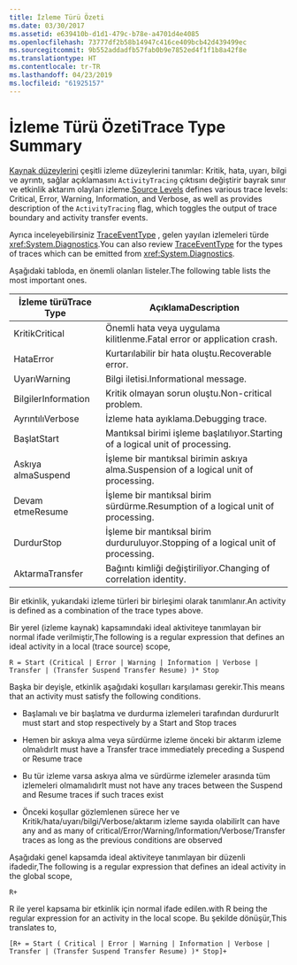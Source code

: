 ```yaml
---
title: İzleme Türü Özeti
ms.date: 03/30/2017
ms.assetid: e639410b-d1d1-479c-b78e-a4701d4e4085
ms.openlocfilehash: 73777df2b58b14947c416ce409bcb42d439499ec
ms.sourcegitcommit: 9b552addadfb57fab0b9e7852ed4f1f1b8a42f8e
ms.translationtype: HT
ms.contentlocale: tr-TR
ms.lasthandoff: 04/23/2019
ms.locfileid: "61925157"
---
```

# <a name="trace-type-summary"></a><span data-ttu-id="17ab9-102">İzleme Türü Özeti</span><span class="sxs-lookup"><span data-stu-id="17ab9-102">Trace Type Summary</span></span>
<span data-ttu-id="17ab9-103">[Kaynak düzeylerini](https://go.microsoft.com/fwlink/?LinkID=94943) çeşitli izleme düzeylerini tanımlar: Kritik, hata, uyarı, bilgi ve ayrıntı, sağlar açıklamasını `ActivityTracing` çıktısını değiştirir bayrak sınır ve etkinlik aktarım olayları izleme.</span><span class="sxs-lookup"><span data-stu-id="17ab9-103">[Source Levels](https://go.microsoft.com/fwlink/?LinkID=94943) defines various trace levels: Critical, Error, Warning, Information, and Verbose, as well as provides description of the `ActivityTracing` flag, which toggles the output of trace boundary and activity transfer events.</span></span>  
  
 <span data-ttu-id="17ab9-104">Ayrıca inceleyebilirsiniz [TraceEventType](https://go.microsoft.com/fwlink/?LinkId=95169) , gelen yayılan izlemeleri türde <xref:System.Diagnostics>.</span><span class="sxs-lookup"><span data-stu-id="17ab9-104">You can also review [TraceEventType](https://go.microsoft.com/fwlink/?LinkId=95169) for the types of traces which can be emitted from <xref:System.Diagnostics>.</span></span>  
  
 <span data-ttu-id="17ab9-105">Aşağıdaki tabloda, en önemli olanları listeler.</span><span class="sxs-lookup"><span data-stu-id="17ab9-105">The following table lists the most important ones.</span></span>  
  
|<span data-ttu-id="17ab9-106">İzleme türü</span><span class="sxs-lookup"><span data-stu-id="17ab9-106">Trace Type</span></span>|<span data-ttu-id="17ab9-107">Açıklama</span><span class="sxs-lookup"><span data-stu-id="17ab9-107">Description</span></span>|  
|----------------|-----------------|  
|<span data-ttu-id="17ab9-108">Kritik</span><span class="sxs-lookup"><span data-stu-id="17ab9-108">Critical</span></span>|<span data-ttu-id="17ab9-109">Önemli hata veya uygulama kilitlenme.</span><span class="sxs-lookup"><span data-stu-id="17ab9-109">Fatal error or application crash.</span></span>|  
|<span data-ttu-id="17ab9-110">Hata</span><span class="sxs-lookup"><span data-stu-id="17ab9-110">Error</span></span>|<span data-ttu-id="17ab9-111">Kurtarılabilir bir hata oluştu.</span><span class="sxs-lookup"><span data-stu-id="17ab9-111">Recoverable error.</span></span>|  
|<span data-ttu-id="17ab9-112">Uyarı</span><span class="sxs-lookup"><span data-stu-id="17ab9-112">Warning</span></span>|<span data-ttu-id="17ab9-113">Bilgi iletisi.</span><span class="sxs-lookup"><span data-stu-id="17ab9-113">Informational message.</span></span>|  
|<span data-ttu-id="17ab9-114">Bilgiler</span><span class="sxs-lookup"><span data-stu-id="17ab9-114">Information</span></span>|<span data-ttu-id="17ab9-115">Kritik olmayan sorun oluştu.</span><span class="sxs-lookup"><span data-stu-id="17ab9-115">Non-critical problem.</span></span>|  
|<span data-ttu-id="17ab9-116">Ayrıntılı</span><span class="sxs-lookup"><span data-stu-id="17ab9-116">Verbose</span></span>|<span data-ttu-id="17ab9-117">İzleme hata ayıklama.</span><span class="sxs-lookup"><span data-stu-id="17ab9-117">Debugging trace.</span></span>|  
|<span data-ttu-id="17ab9-118">Başlat</span><span class="sxs-lookup"><span data-stu-id="17ab9-118">Start</span></span>|<span data-ttu-id="17ab9-119">Mantıksal birimi işleme başlatılıyor.</span><span class="sxs-lookup"><span data-stu-id="17ab9-119">Starting of a logical unit of processing.</span></span>|  
|<span data-ttu-id="17ab9-120">Askıya alma</span><span class="sxs-lookup"><span data-stu-id="17ab9-120">Suspend</span></span>|<span data-ttu-id="17ab9-121">İşleme bir mantıksal birimin askıya alma.</span><span class="sxs-lookup"><span data-stu-id="17ab9-121">Suspension of a logical unit of processing.</span></span>|  
|<span data-ttu-id="17ab9-122">Devam etme</span><span class="sxs-lookup"><span data-stu-id="17ab9-122">Resume</span></span>|<span data-ttu-id="17ab9-123">İşleme bir mantıksal birim sürdürme.</span><span class="sxs-lookup"><span data-stu-id="17ab9-123">Resumption of a logical unit of processing.</span></span>|  
|<span data-ttu-id="17ab9-124">Durdur</span><span class="sxs-lookup"><span data-stu-id="17ab9-124">Stop</span></span>|<span data-ttu-id="17ab9-125">İşleme bir mantıksal birim durduruluyor.</span><span class="sxs-lookup"><span data-stu-id="17ab9-125">Stopping of a logical unit of processing.</span></span>|  
|<span data-ttu-id="17ab9-126">Aktarma</span><span class="sxs-lookup"><span data-stu-id="17ab9-126">Transfer</span></span>|<span data-ttu-id="17ab9-127">Bağıntı kimliği değiştiriliyor.</span><span class="sxs-lookup"><span data-stu-id="17ab9-127">Changing of correlation identity.</span></span>|  
  
 <span data-ttu-id="17ab9-128">Bir etkinlik, yukarıdaki izleme türleri bir birleşimi olarak tanımlanır.</span><span class="sxs-lookup"><span data-stu-id="17ab9-128">An activity is defined as a combination of the trace types above.</span></span>  
  
 <span data-ttu-id="17ab9-129">Bir yerel (izleme kaynak) kapsamındaki ideal aktiviteye tanımlayan bir normal ifade verilmiştir,</span><span class="sxs-lookup"><span data-stu-id="17ab9-129">The following is a regular expression that defines an ideal activity in a local (trace source) scope,</span></span>  
  
 `R = Start (Critical | Error | Warning | Information | Verbose | Transfer | (Transfer Suspend Transfer Resume) )* Stop`  
  
 <span data-ttu-id="17ab9-130">Başka bir deyişle, etkinlik aşağıdaki koşulları karşılaması gerekir.</span><span class="sxs-lookup"><span data-stu-id="17ab9-130">This means that an activity must satisfy the following conditions.</span></span>  
  
- <span data-ttu-id="17ab9-131">Başlamalı ve bir başlatma ve durdurma izlemeleri tarafından durdurur</span><span class="sxs-lookup"><span data-stu-id="17ab9-131">It must start and stop respectively by a Start and Stop traces</span></span>  
  
- <span data-ttu-id="17ab9-132">Hemen bir askıya alma veya sürdürme izleme önceki bir aktarım izleme olmalıdır</span><span class="sxs-lookup"><span data-stu-id="17ab9-132">It must have a Transfer trace immediately preceding a Suspend or Resume trace</span></span>  
  
- <span data-ttu-id="17ab9-133">Bu tür izleme varsa askıya alma ve sürdürme izlemeler arasında tüm izlemeleri olmamalıdır</span><span class="sxs-lookup"><span data-stu-id="17ab9-133">It must not have any traces between the Suspend and Resume traces if such traces exist</span></span>  
  
- <span data-ttu-id="17ab9-134">Önceki koşullar gözlemlenen sürece her ve Kritik/hata/uyarı/bilgi/Verbose/aktarım izleme sayıda olabilir</span><span class="sxs-lookup"><span data-stu-id="17ab9-134">It can have any and as many of critical/Error/Warning/Information/Verbose/Transfer traces as long as the previous conditions are observed</span></span>  
  
 <span data-ttu-id="17ab9-135">Aşağıdaki genel kapsamda ideal aktiviteye tanımlayan bir düzenli ifadedir,</span><span class="sxs-lookup"><span data-stu-id="17ab9-135">The following is a regular expression that defines an ideal activity in the global scope,</span></span>  
  
```  
R+   
```  
  
 <span data-ttu-id="17ab9-136">R ile yerel kapsama bir etkinlik için normal ifade edilen.</span><span class="sxs-lookup"><span data-stu-id="17ab9-136">with R being the regular expression for an activity in the local scope.</span></span> <span data-ttu-id="17ab9-137">Bu şekilde dönüşür,</span><span class="sxs-lookup"><span data-stu-id="17ab9-137">This translates to,</span></span>  
  
```  
[R+ = Start ( Critical | Error | Warning | Information | Verbose | Transfer | (Transfer Suspend Transfer Resume) )* Stop]+  
```
